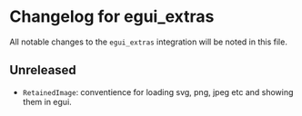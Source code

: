 # Changelog for egui_extras
All notable changes to the `egui_extras` integration will be noted in this file.


## Unreleased
* `RetainedImage`: conventience for loading svg, png, jpeg etc and showing them in egui.
